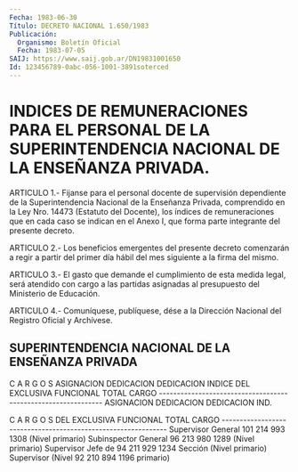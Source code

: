 ```yaml
---
Fecha: 1983-06-30
Título: DECRETO NACIONAL 1.650/1983
Publicación:
  Organismo: Boletín Oficial
  Fecha: 1983-07-05
SAIJ: https://www.saij.gob.ar/DN19831001650
Id: 123456789-0abc-056-1001-3891soterced
---
```

# INDICES DE REMUNERACIONES PARA EL PERSONAL DE LA SUPERINTENDENCIA NACIONAL DE LA ENSEÑANZA PRIVADA.

<a id="1"></a>
ARTICULO  1.-  Fijanse para el personal docente de supervisión dependiente  de  la  Superintendencia   Nacional  de  la  Enseñanza Privada, comprendido en la Ley Nro. 14473  (Estatuto  del Docente), los  índices  de remuneraciones que en cada caso se indican  en  el Anexo  I,  que  forma    parte  integrante  del  presente  decreto.

<a id="2"></a>
ARTICULO  2.-  Los  beneficios emergentes del presente decreto comenzarán a regir a partir  del primer día hábil del mes siguiente a la firma del mismo.

<a id="3"></a>
ARTICULO  3.-  El  gasto  que  demande el cumplimiento de esta medida legal, será atendido con cargo  a  las partidas asignadas al presupuesto del Ministerio de Educación.

<a id="4"></a>
ARTICULO  4.-  Comuníquese,  publíquese,  dése  a la Dirección Nacional del Registro Oficial y Archívese.

## SUPERINTENDENCIA NACIONAL DE LA ENSEÑANZA PRIVADA

<a id="1"></a>
C A R G O S         ASIGNACION  DEDICACION  DEDICACION  INDICE                       DEL      EXCLUSIVA   FUNCIONAL   TOTAL                     CARGO --------------------------------------------------------------                    ASIGNACION  DEDICACION  DEDICACION  IND.

C A R G O S            DEL      EXCLUSIVA   FUNCIONAL   TOTAL                      CARGO -------------------------------------------------------------- Supervisor General    101         214         993       1308 (Nivel primario) Subinspector General   96         213         980       1289 (Nivel primario) Supervisor Jefe de     94         211         929       1234 Sección (Nivel primario) Supervisor (Nivel      92         210         894       1196 primario)